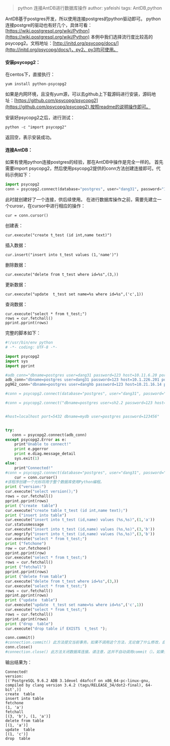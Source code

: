 
>python 连接AntDB进行数据库操作
>author: yafeishi
>tags: AntDB,python

AntDB基于postgres开发，所以使用连接postgres的python驱动即可。
python连接postgre的驱动也有好几个，具体可看：[https://wiki.postgresql.org/wiki/Python](https://wiki.postgresql.org/wiki/Python)
本例中我们选择流行度比较高的psycopg2。文档地址：[http://initd.org/psycopg/docs/](http://initd.org/psycopg/docs/)，py2、py3均可使用。

#### 安装psycopg2：
在centos下，直接执行：   

```
yum install python-psycopg2
```

如果是内网环境，且没有yum源，可以去github上下载源码进行安装，源码地址：[https://github.com/psycopg/psycopg2](https://github.com/psycopg/psycopg2),按照readme的说明操作即可。

安装好psycopg2之后，进行测试：

```
python -c "import psycopg2"
```
返回空，表示安装成功。

#### 连接AntDB：

如果有使用python连接postgres的经验，那在AntDB中操作是完全一样的。
首先需要import psycopg2，然后使用psycopg2提供的conn方法创建连接即可。代码示例如下：

```python
import psycopg2
conn = psycopg2.connect(database="postgres", user="dang31", password="123", host="10.1.226.201", port="17613")
```
此时就创建好了一个连接，供后续使用。
在进行数据库操作之前，需要先建立一个curosr，在cursor中进行相应的操作：

```
cur = conn.cursor()
```
创建表：

```
cur.execute("create t_test (id int,name text)")
```
插入数据：

```
cur.insert("insert into t_test values (1,'name')")
```
删除数据：

```
cur.execute("delete from t_test where id=%s",(3,)) 
```
更新数据：

```
cur.execute("update  t_test set name=%s where id=%s",('c',1)) 
```
查询数据：

```
cur.execute("select * from t_test;")
rows = cur.fetchall()
pprint.pprint(rows)
```

完整的脚本如下：

```python
#!/usr/bin/env python
# -*- coding: UTF-8 -*-

import psycopg2
import sys
import pprint

#adb_conn="dbname=postgres user=dang31 password=123 host=10.11.6.20 port=17322"
adb_conn="dbname=postgres user=dang31 password=123 host=10.1.226.201 port=17613"
pg962_conn="dbname=postgres user=danghb password=123 host=10.21.16.14 port=7632"

#conn = psycopg2.connect(database="postgres", user="dang31", password="123", host="10.1.226.201", port="17613")

#conn = psycopg2.connect("dbname=postgres user=sh2.2 password=123 host=10.1.226.201 port=17322")


#host=localhost port=5432 dbname=mydb user=postgres password=123456"


try:
   conn = psycopg2.connect(adb_conn)
except psycopg2.Error as e:
    print"Unable to connect!"
    print e.pgerror
    print e.diag.message_detail
    sys.exit(1)
else:
    print"Connected!"    
#conn = psycopg2.connect(database="postgres", user="dang31", password="123", host="10.1.226.201", port="17613")
    cur = conn.cursor()
#该程序创建一个光标将用于整个数据库使用Python编程。
print ("version:")
cur.execute("select version();")  
rows = cur.fetchall()
pprint.pprint(rows)
print ("create  table")
cur.execute("create table t_test (id int,name text);")   
print ("insert into table")
cur.execute("insert into t_test (id,name) values (%s,%s)",(1,'a'))
cur.statusmessage
cur.execute("insert into t_test (id,name) values (%s,%s)",(3,'b')) 
cur.mogrify("insert into t_test (id,name) values (%s,%s)",(3,'b')) 
cur.execute("select * from t_test;")
print ("fetchone")
row = cur.fetchone()
pprint.pprint(row)
cur.execute("select * from t_test;")
rows = cur.fetchall()
print ("fetchall")
pprint.pprint(rows)
print ("delete from table")
cur.execute("delete from t_test where id=%s",(3,)) 
cur.execute("select * from t_test;")
rows = cur.fetchall()
pprint.pprint(rows)
print ("update  table")
cur.execute("update  t_test set name=%s where id=%s",('c',1)) 
cur.execute("select * from t_test;")
rows = cur.fetchall()
pprint.pprint(rows)
print ("drop  table")
cur.execute("drop table if EXISTS  t_test ");

conn.commit()
#connection.commit() 此方法提交当前事务。如果不调用这个方法，无论做了什么修改，自从上次调用#commit()是不可见的，从其他的数据库连接。
conn.close() 
#connection.close() 此方法关闭数据库连接。请注意，这并不自动调用commit（）。如果你只是关闭数据库连接而不调用commit（）方法首先，那么所有更改将会丢失
```

输出结果为：

```
Connected!
version:
[('PostgreSQL 9.6.2 ADB 3.1devel d4afccf on x86_64-pc-linux-gnu, compiled by clang version 3.4.2 (tags/RELEASE_34/dot2-final), 64-bit',)]
create  table
insert into table
fetchone
(1, 'a')
fetchall
[(3, 'b'), (1, 'a')]
delete from table
[(1, 'a')]
update  table
[(1, 'c')]
drop  table
```


